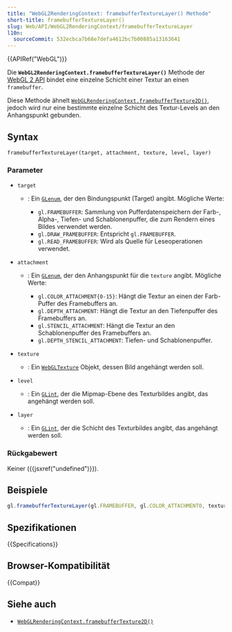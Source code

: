 ```yaml
---
title: "WebGL2RenderingContext: framebufferTextureLayer() Methode"
short-title: framebufferTextureLayer()
slug: Web/API/WebGL2RenderingContext/framebufferTextureLayer
l10n:
  sourceCommit: 532ecbca7b68e7defa4612bc7b00885a13163641
---
```


{{APIRef("WebGL")}}

Die **`WebGL2RenderingContext.framebufferTextureLayer()`** Methode der [WebGL 2 API](/de/docs/Web/API/WebGL_API) bindet eine einzelne Schicht einer Textur an einen `framebuffer`.

Diese Methode ähnelt [`WebGLRenderingContext.framebufferTexture2D()`](/de/docs/Web/API/WebGLRenderingContext/framebufferTexture2D), jedoch wird nur eine bestimmte einzelne Schicht des Textur-Levels an den Anhangspunkt gebunden.

## Syntax

```js-nolint
framebufferTextureLayer(target, attachment, texture, level, layer)
```

### Parameter

- `target`

  - : Ein [`GLenum`](/de/docs/Web/API/WebGL_API/Types), der den Bindungspunkt (Target) angibt. Mögliche Werte:

    - `gl.FRAMEBUFFER`: Sammlung von Pufferdatenspeichern der Farb-, Alpha-,
      Tiefen- und Schablonenpuffer, die zum Rendern eines Bildes verwendet werden.
    - `gl.DRAW_FRAMEBUFFER`: Entspricht `gl.FRAMEBUFFER`.
    - `gl.READ_FRAMEBUFFER`: Wird als Quelle für Leseoperationen verwendet.

- `attachment`

  - : Ein [`GLenum`](/de/docs/Web/API/WebGL_API/Types), der den Anhangspunkt für die
    `texture` angibt. Mögliche Werte:

    - `gl.COLOR_ATTACHMENT{0-15}`: Hängt die Textur an einen der
      Farb-Puffer des Framebuffers an.
    - `gl.DEPTH_ATTACHMENT`: Hängt die Textur an den Tiefenpuffer
      des Framebuffers an.
    - `gl.STENCIL_ATTACHMENT`: Hängt die Textur an den Schablonenpuffer
      des Framebuffers an.
    - `gl.DEPTH_STENCIL_ATTACHMENT`: Tiefen- und Schablonenpuffer.

- `texture`
  - : Ein [`WebGLTexture`](/de/docs/Web/API/WebGLTexture) Objekt, dessen Bild angehängt werden soll.
- `level`
  - : Ein [`GLint`](/de/docs/Web/API/WebGL_API/Types), der die Mipmap-Ebene des Texturbildes angibt, das angehängt werden soll.
- `layer`
  - : Ein [`GLint`](/de/docs/Web/API/WebGL_API/Types), der die Schicht des Texturbildes angibt, das angehängt werden soll.

### Rückgabewert

Keiner ({{jsxref("undefined")}}).

## Beispiele

```js
gl.framebufferTextureLayer(gl.FRAMEBUFFER, gl.COLOR_ATTACHMENT0, texture, 0, 8);
```

## Spezifikationen

{{Specifications}}

## Browser-Kompatibilität

{{Compat}}

## Siehe auch

- [`WebGLRenderingContext.framebufferTexture2D()`](/de/docs/Web/API/WebGLRenderingContext/framebufferTexture2D)
